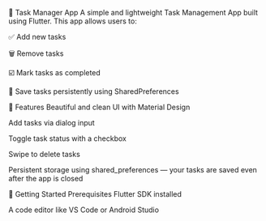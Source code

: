📝 Task Manager App
A simple and lightweight Task Management App built using Flutter. This app allows users to:

✅ Add new tasks

🗑️ Remove tasks

☑️ Mark tasks as completed

💾 Save tasks persistently using SharedPreferences

📱 Features
Beautiful and clean UI with Material Design

Add tasks via dialog input

Toggle task status with a checkbox

Swipe to delete tasks

Persistent storage using shared_preferences — your tasks are saved even after the app is closed

🚀 Getting Started
Prerequisites
Flutter SDK installed

A code editor like VS Code or Android Studio
